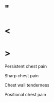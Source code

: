 # "

# <

# >

Persistent chest pain

Sharp chest pain

Chest wall tenderness

Positional chest pain
